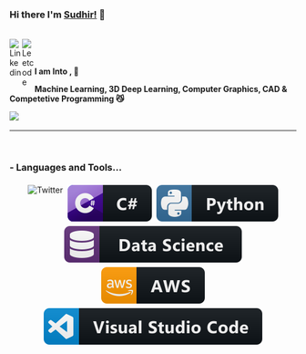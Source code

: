 ### Hi there I'm [Sudhir!](https://sudhir5595.github.io/) 👋

<br/>
<a href="https://www.linkedin.com/in/sudhir-shinde-198088118/">
  <img align="left" alt="Linkedin" width="22px" src="https://cdn.jsdelivr.net/npm/simple-icons@v3/icons/linkedin.svg" />
</a>
<a href="https://leetcode.com/sudhirshinde58/">
  <img align="left" alt="Leetcode" width="22px" src="https://cdn.jsdelivr.net/npm/simple-icons@v3/icons/leetcode.svg" />
</a>

<br/>

<br />


**I am Into , 🙏**

**Machine Learning, 3D Deep Learning, Computer Graphics, CAD & Competetive Programming 😼**
<br />


<img src="https://github-readme-stats.vercel.app/api?username=sudhir5595&show_icons=true&title_color=fff&icon_color=79ff97&text_color=9f9f9f&bg_color=151515">

*************

<br />

### - Languages and Tools...

<p align="center">
 <img src="https://raw.githubusercontent.com/8bithemant/8bithemant/master/svg/dev/languages/cpp.svg" alt="Twitter" style="vertical-align:top; margin:4px"><img src="https://raw.githubusercontent.com/8bithemant/8bithemant/master/svg/dev/languages/csharp.svg"alt="Twitter" style="vertical-align:top; margin:4px"><img src="https://raw.githubusercontent.com/8bithemant/8bithemant/master/svg/dev/languages/python.svg" alt="Twitter" style="vertical-align:top; margin:4px"><img  src="https://raw.githubusercontent.com/8bithemant/8bithemant/master/svg/dev/misc/datascience.svg" alt="Twitter" style="vertical-align:top; margin:4px"><img src="https://raw.githubusercontent.com/8bithemant/8bithemant/master/svg/dev/services/aws.svg" alt="Twitter" style="vertical-align:top; margin:4px"><img src="https://raw.githubusercontent.com/8bithemant/8bithemant/master/svg/dev/tools/visualstudio_code.svg" alt="Twitter" style="vertical-align:top; margin:4px">

</p>



<!--
**sudhir5595/sudhir5595** is a ✨ _special_ ✨ repository because its `README.md` (this file) appears on your GitHub profile.

Here are some ideas to get you started:

- 🔭 I’m currently working on ...
- 🌱 I’m currently learning ...
- 👯 I’m looking to collaborate on ...
- 🤔 I’m looking for help with ...
- 💬 Ask me about ...
- 📫 How to reach me: ...
- 😄 Pronouns: ...
- ⚡ Fun fact: ...
-->
